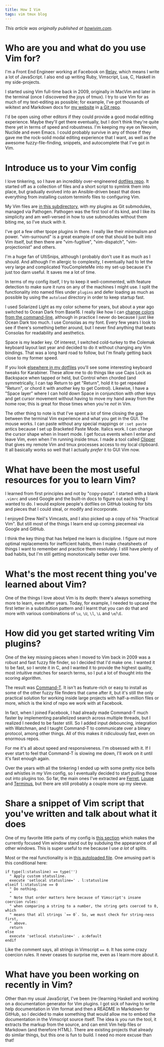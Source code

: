 ```yaml
---
title: How I Vim
tags: vim tmux blog
---
```


_This article was originally published at [howivim.com](http://howivim.com/2016/wincent/)._

# Who are you and what do you use Vim for?

I'm a Front End Engineer working at Facebook on [Relay](http://facebook.github.io/relay/), which means I write a lot of JavaScript. I also end up writing Ruby, Vimscript, Lua, C, Haskell in my side-projects.

I started using Vim full-time back in 2009, originally in MacVim and later in the terminal (once I discovered the joys of tmux). I try to use Vim for as much of my text-editing as possible; for example, I've got thousands of wikitext and Markdown docs for [my website](https://wincent.com/) in [a Git repo](https://github.com/wincent/masochist/tree/content/content).

I'd be open using other editors if they could provide a good modal editing experience. Maybe they'll get there eventually, but I don't think they're quite there yet in terms of speed and robustness. I'm keeping my eye on Neovim, Nuclide and even Emacs. I could probably survive in any of those if they gave me the rock-solid modal editing experience that I want, as well as the awesome fuzzy-file-finding, snippets, and autocomplete that I've got in Vim.

# Introduce us to your Vim config

I love tinkering, so I have an incredibly over-engineered [dotfiles repo](https://github.com/wincent/wincent). It started off as a collection of files and a short script to symlink them into place, but gradually evolved into an Ansible-driven beast that does everything from installing custom terminfo files to configuring Vim.

My Vim files are [in this subdirectory](https://github.com/wincent/wincent/tree/master/roles/dotfiles/files/.vim), with my plugins as Git submodules, managed via Pathogen. Pathogen was the first tool of its kind, and I like its simplicity and am well-versed in how to use submodules without them biting me, so I've stuck with it.

I've got a few other tpope plugins in there. I really like their minimalism and power. "vim-surround" is a great example of one that should be built into Vim itself, but then there are "vim-fugitive", "vim-dispatch", "vim-projectionist" and others.

I'm a huge fan of UltiSnips, although I probably don't use it as much as I should. And although I'm allergic to complexity, I eventually had to let the very large and complicated YouCompleteMe into my set-up because it's just too darn useful. It saves me a lot of time.

In terms of my config itself, I try to keep it well-commented, with feature detection to make sure it runs on any of the machines I might use. I split the functionality into named files under `plugins` and defer loading as much as possible by using the `autoload` directory in order to keep startup fast.

I used Solarized Light as my color scheme for years, but about a year ago switched to Ocean Dark from Base16. I really like how I can [change colors from the command-line](https://github.com/wincent/wincent/blob/master/roles/dotfiles/files/.shells/colors), although in practice I never do because I just like Ocean Dark too much. I use Consolas as my font. Every few years I look to see if there's something better around, but I never find anything that beats Consolas for readability and aesthetics.

Space is my leader key. Of interest, I switched cold-turkey to the Colemak keyboard layout last year and decided to do it without changing any Vim bindings. That was a long hard road to follow, but I'm finally getting back close to my former speed.

If you look [elsewhere in my dotfiles](https://github.com/wincent/wincent/tree/master/roles/keyboard/files) you'll see some interesting keyboard tweaks for Karabiner. These allow me to do things like use Caps Lock as Backspace when tapped or held, but Control when chorded (and symmetrically, I can tap Return to get "Return", hold it to get repeated "Return", or chord it with another key to get Control). Likewise, I have a "Space layer" where I can hold down Space in conjunction with other keys and get cursor movement without having to move my hand away from the home row; this is great for those times when you're *not* in Vim.

The other thing to note is that I've spent a lot of time closing the gap between the terminal Vim experience and what you get in the GUI. The mouse works. I can paste without any special mappings or `:set paste` antics because I set up Bracketed Paste Mode. Italics work. I can change the cursor shape when in Insert mode. I get focus events when I enter and leave Vim, even when I'm running inside tmux. I made a tool called [Clipper](https://github.com/wincent/clipper) that gives my remote Vim and tmux processes access to my local clipboard. It all basically works so well that I actually *prefer* it to GUI Vim now.


# What have been the most useful resources for you to learn Vim?

I learned from first principles and not by "copy-pasta". I started with a blank `.vimrc` and used Google and the built-in docs to figure out each thing I wanted to do. I would explore people's dotfiles on GitHub looking for bits and pieces that I could steal, or modify and incorporate.

I enjoyed Drew Neil's Vimcasts, and I also picked up a copy of his "Practical Vim". But still most of the things I learn end up coming piecemeal via Google and GitHub.

I think the key thing that has helped me learn is discipline. I figure out more optimal replacements for inefficient habits, then I make cheatsheets of things I want to remember and practice them resolutely. I still have plenty of bad habits, but I'm still getting monotonically better over time.


# What's the most recent thing you've learned about Vim?

One of the things I love about Vim is its depth: there's always something more to learn, even after years. Today, for example, I needed to upcase the first letter in a substitution pattern and I learnt that you can do that and more with various combinations of `\u`, `\U`, `\l`, `\L` and `\e`/`\E`.

# How did you get started writing Vim plugins?

One of the key missing pieces when I moved to Vim back in 2009 was a robust and fast fuzzy file finder, so I decided that I'd make one. I wanted it to be fast, so I wrote it in C, and I wanted it to provide the highest quality, most intuitive matches for search terms, so I put a lot of thought into the scoring algorithm.

The result was [Command-T](https://github.com/wincent/command-t). It isn't as feature-rich or easy to install as some of the other fuzzy file finders that came after it, but it's still the only practical solution for working inside large projects with half-a-million files or more, which is the kind of repo we work with at Facebook.

In fact, when I joined Facebook, I had already made Command-T much faster by implementing parallelized search across multiple threads, but I realized I needed to be faster still. So I added input debouncing, integration with Watchman, and I taught Command-T to communicate over a binary protocol, among other things. All of this makes it ridiculously fast, even on enormous repos.

For me it's all about speed and responsiveness. I'm obsessed with it. If I ever start to feel that Command-T is slowing me down, I'll work on it until it's fast enough again.

Over the years with all the tinkering I ended up with some pretty nice bells and whistles in my Vim config, so I eventually decided to start pulling those out into plugins too. So far, the main ones I've extracted are [Ferret](https://github.com/wincent/ferret), [Loupe](https://github.com/wincent/loupe) and [Terminus](https://github.com/wincent/terminus), but there are still probably a couple more up my sleeve.

# Share a snippet of Vim script that you've written and talk about what it does

One of my favorite little parts of my config is [this section](https://github.com/wincent/wincent/blob/65b500270b1167454bf996f2abd1d803df894aee/roles/dotfiles/files/.vim/plugin/autocmds.vim#L12-L23) which makes the currently focused Vim window stand out by subduing the appearance of all other windows. This is super useful to me because I use *a lot* of splits.

Most or the real functionality is in [this autoloaded file](https://github.com/wincent/wincent/blob/65b500270b1167454bf996f2abd1d803df894aee/roles/dotfiles/files/.vim/autoload/autocmds.vim). One amusing part is this conditional here:

    if type(l:statusline) == type('')
      " Apply custom statusline.
      execute 'setlocal statusline=' . l:statusline
    elseif l:statusline == 0
      " Do nothing.
      "
      " Note that order matters here because of Vimscript's insane coercion rules:
      " when comparing a string to a number, the string gets coerced to 0, which
      " means that all strings `== 0`. So, we must check for string-ness first,
      " above.
      return
    else
      execute 'setlocal statusline=' . a:default
    endif

Like the comment says, all strings in Vimscript `== 0`. It has some crazy coercion rules. It never ceases to surprise me, even as I learn more about it.

# What have you been working on recently in Vim?

Other than my usual JavaScript, I've been (re-)learning Haskell and working on a documentation generator for Vim plugins. I got sick of having to write help documentation in Vim format and then a README in Markdown for GitHub, so I decided to make something that would allow me to embed the documentation in the Vimscript source itself. The idea is you run the tool, it extracts the markup from the source, and can emit Vim help files or Markdown (and therefore HTML). There are existing projects that already do similar things, but this one is fun to build. I need no more excuse than that!
